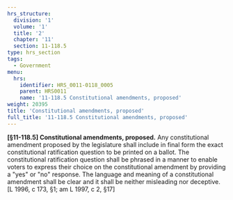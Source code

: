 ```yaml
---
hrs_structure:
  division: '1'
  volume: '1'
  title: '2'
  chapter: '11'
  section: 11-118.5
type: hrs_section
tags:
  - Government
menu:
  hrs:
    identifier: HRS_0011-0118_0005
    parent: HRS0011
    name: '11-118.5 Constitutional amendments, proposed'
weight: 20395
title: 'Constitutional amendments, proposed'
full_title: '11-118.5 Constitutional amendments, proposed'
---
```

**[§11-118.5] Constitutional amendments, proposed.** Any constitutional amendment proposed by the legislature shall include in final form the exact constitutional ratification question to be printed on a ballot. The constitutional ratification question shall be phrased in a manner to enable voters to express their choice on the constitutional amendment by providing a "yes" or "no" response. The language and meaning of a constitutional amendment shall be clear and it shall be neither misleading nor deceptive. [L 1996, c 173, §1; am L 1997, c 2, §17]
